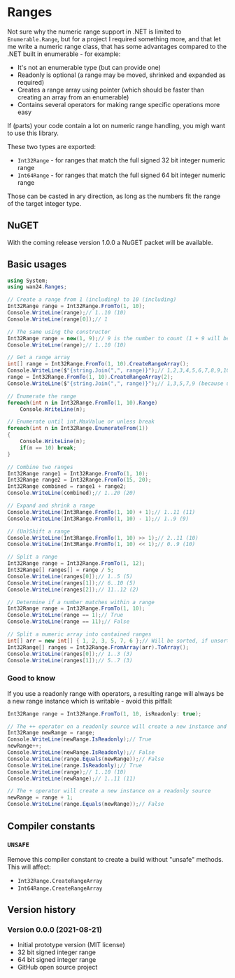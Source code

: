 ﻿# Ranges

Not sure why the numeric range support in .NET is limited to 
`Enumerable.Range`, but for a project I required something more, and that let 
me write a numeric range class, that has some advantages compared to the .NET 
built in enumerable - for example:

- It's not an enumerable type (but can provide one)
- Readonly is optional (a range may be moved, shrinked and expanded as 
required)
- Creates a range array using pointer (which should be faster than creating an 
array from an enumerable)
- Contains several operators for making range specific operations more easy

If (parts) your code contain a lot on numeric range handling, you migh want to 
use this library.

These two types are exported:

- `Int32Range` - for ranges that match the full signed 32 bit integer numeric 
range
- `Int64Range` - for ranges that match the full signed 64 bit integer numeric 
range

Those can be casted in ary direction, as long as the numbers fit the range of 
the target integer type.

## NuGET

With the coming release version 1.0.0 a NuGET packet will be available.

## Basic usages

```cs
using System;
using wan24.Ranges;

// Create a range from 1 (including) to 10 (including)
Int32Range range = Int32Range.FromTo(1, 10);
Console.WriteLine(range);// 1..10 (10)
Console.WriteLine(range[0]);// 1

// The same using the constructor
Int32Range range = new(1, 9);// 9 is the number to count (1 + 9 will be the "to including" value)
Console.WriteLine(range);// 1..10 (10)

// Get a range array
int[] range = Int32Range.FromTo(1, 10).CreateRangeArray();
Console.WriteLine($"{string.Join(",", range)}");// 1,2,3,4,5,6,7,8,9,10
range = Int32Range.FromTo(1, 10).CreateRangeArray(2);
Console.WriteLine($"{string.Join(",", range)}");// 1,3,5,7,9 (because using stepping 2 when creating the array)

// Enumerate the range
foreach(int n in Int32Range.FromTo(1, 10).Range)
	Console.WriteLine(n);

// Enumerate until int.MaxValue or unless break
foreach(int n in Int32Range.EnumerateFrom(1))
{
	Console.WriteLine(n);
	if(n == 10) break;
}

// Combine two ranges
Int32Range range1 = Int32Range.FromTo(1, 10);
Int32Range range2 = Int32Range.FromTo(15, 20);
Int32Range combined = range1 + range2;
Console.WriteLine(combined);// 1..20 (20)

// Expand and shrink a range
Console.WriteLine(Int3Range.FromTo(1, 10) + 1);// 1..11 (11)
Console.WriteLine(Int3Range.FromTo(1, 10) - 1);// 1..9 (9)

// (Un)Shift a range
Console.WriteLine(Int3Range.FromTo(1, 10) >> 1);// 2..11 (10)
Console.WriteLine(Int3Range.FromTo(1, 10) << 1);// 0..9 (10)

// Split a range
Int32Range range = Int32Range.FromTo(1, 12);
Int32Range[] ranges[] = range / 5;
Console.WriteLine(ranges[0]);// 1..5 (5)
Console.WriteLine(ranges[1]);// 6..10 (5)
Console.WriteLine(ranges[2]);// 11..12 (2)

// Determine if a number matches within a range
Int32Range range = Int32Range.FromTo(1, 10);
Console.WriteLine(range == 1);// True
Console.WriteLine(range == 11);// False

// Split a numeric array into contained ranges
int[] arr = new int[] { 1, 2, 3, 5, 7, 6 };// Will be sorted, if unsorted
Int32Range[] ranges = Int32Range.FromArray(arr).ToArray();
Console.WriteLine(ranges[0]);// 1..3 (3)
Console.WriteLine(ranges[1]);// 5..7 (3)
```

### Good to know

If you use a readonly range with operators, a resulting range will always be a 
new range instance which is writable - avoid this pitfall:

```cs
Int32Range range = Int32Range.FromTo(1, 10, isReadonly: true);

// The ++ operator on a readonly source will create a new instance and set it to the variable
Int32Range newRange = range;
Console.WriteLine(newRange.IsReadonly);// True
newRange++;
Console.WriteLine(newRange.IsReadonly);// False
Console.WriteLine(range.Equals(newRange));// False
Console.WriteLine(range.IsReadonly);// True
Console.WriteLine(range);// 1..10 (10)
Console.WriteLine(newRange);// 1..11 (11)

// The + operator will create a new instance on a readonly source
newRange = range + 1;
Console.WriteLine(range.Equals(newRange));// False
```

## Compiler constants

### `UNSAFE`

Remove this compiler constant to create a build without "unsafe" methods. This 
will affect:

- `Int32Range.CreateRangeArray`
- `Int64Range.CreateRangeArray`

## Version history

### Version 0.0.0 (2021-08-21)

- Initial prototype version (MIT license)
- 32 bit signed integer range
- 64 bit signed integer range
- GitHub open source project
